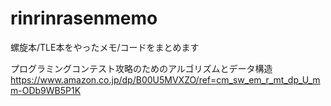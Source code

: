 # rinrinrasenmemo
螺旋本/TLE本をやったメモ/コードをまとめます

プログラミングコンテスト攻略のためのアルゴリズムとデータ構造
https://www.amazon.co.jp/dp/B00U5MVXZO/ref=cm_sw_em_r_mt_dp_U_mm-ODb9WB5P1K